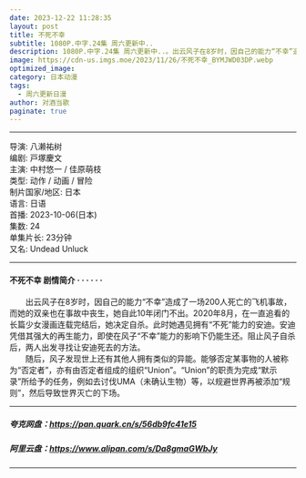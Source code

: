 ```yaml
---
date: 2023-12-22 11:28:35
layout: post
title: 不死不幸
subtitle: 1080P.中字.24集 周六更新中..
description: 1080P.中字.24集 周六更新中..。出云风子在8岁时，因自己的能力“不幸”造成了一场200人死亡的飞机事故，而她的双亲也在事故中丧生，她自此10年闭门不出。2020年8月，在一直追看的长篇少女漫画连载完结后，她决定自杀。此时她遇见拥有“不死”能力的安迪...
image: https://cdn-us.imgs.moe/2023/11/26/不死不幸_BYMJWD03DP.webp
optimized_image: 
category: 日本动漫
tags:
  - 周六更新日漫
author: 对酒当歌
paginate: true
---
```



---

导演: 八濑祐树  
编剧: 戸塚慶文  
主演: 中村悠一 / 佳原萌枝  
类型: 动作 / 动画 / 冒险  
制片国家/地区: 日本  
语言: 日语  
首播: 2023-10-06(日本)  
集数: 24  
单集片长: 23分钟  
又名: Undead Unluck  

---

#### 不死不幸 剧情简介 · · · · · ·

　　出云风子在8岁时，因自己的能力“不幸”造成了一场200人死亡的飞机事故，而她的双亲也在事故中丧生，她自此10年闭门不出。2020年8月，在一直追看的长篇少女漫画连载完结后，她决定自杀。此时她遇见拥有“不死”能力的安迪。安迪凭借其强大的再生能力，即使在风子“不幸”能力的影响下仍能生还。阻止风子自杀后，两人出发寻找让安迪死去的方法。  
　　随后，风子发现世上还有其他人拥有类似的异能。能够否定某事物的人被称为“否定者”，亦有由否定者组成的组织“Union”。“Union”的职责为完成“默示录”所给予的任务，例如去讨伐UMA（未确认生物）等，以规避世界再被添加“规则”，然后导致世界灭亡的下场。

---

##### 夸克网盘：<https://pan.quark.cn/s/56db9fc41e15>

##### 阿里云盘：<https://www.alipan.com/s/Da8gmaGWbJy>

---
